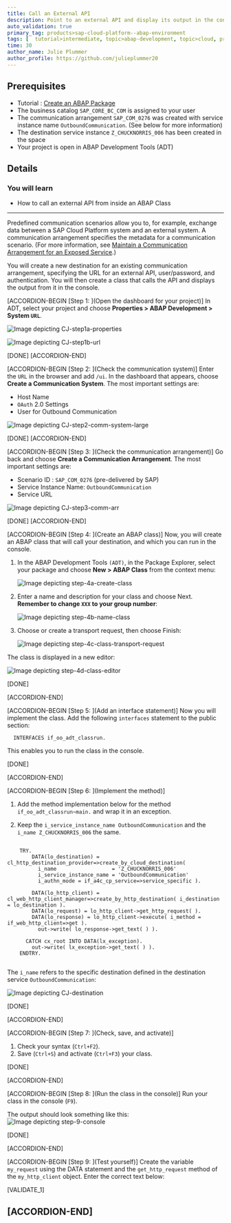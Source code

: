 ```yaml
---
title: Call an External API
description: Point to an external API and display its output in the console.
auto_validation: true
primary_tag: products>sap-cloud-platform--abap-environment
tags: [  tutorial>intermediate, topic>abap-development, topic>cloud, products>sap-cloud-platform ]
time: 30
author_name: Julie Plummer
author_profile: https://github.com/julieplummer20
---
```


## Prerequisites  
- Tutorial : [Create an ABAP Package](https://developers.sap.com/tutorials/abap-dev-create-package.html)
- The business catalog `SAP_CORE_BC_COM` is assigned to your user
- The communication arrangement `SAP_COM_0276` was created with service instance name `OutboundCommunication`. (See below for more information)
- The destination service instance `Z_CHUCKNORRIS_006` has been created in the space
- Your project is open in ABAP Development Tools (ADT)

## Details
### You will learn  
  - How to call an external API from inside an ABAP Class

---

Predefined communication scenarios allow you to, for example, exchange data between a SAP Cloud Platform system and an external system.
 A communication arrangement specifies the metadata for a communication scenario. (For more information, see [Maintain a Communication Arrangement for an Exposed Service](https://developers.sap.com/tutorials/abap-environment-communication-arrangement.html).)

You will create a new destination for an existing communication arrangement, specifying the URL for an external API, user/password, and authentication.
You will then create a class that calls the API and displays the output from it in the console.

[ACCORDION-BEGIN [Step 1: ](Open the dashboard for your project)]
In ADT, select your project and choose **Properties > ABAP Development > System `URL`**.

![Image depicting CJ-step1a-properties](CJ-step1a-properties.png)  

![Image depicting CJ-step1b-url](CJ-step1b-url.png)  

[DONE]
[ACCORDION-END]

[ACCORDION-BEGIN [Step 2: ](Check the communication system)]
Enter the `URL` in the browser and add `/ui`.
In the dashboard that appears, choose **Create a Communication System**.
The most important settings are:

- Host Name
- `OAuth` 2.0 Settings
- User for Outbound Communication

![Image depicting CJ-step2-comm-system-large](CJ-step2-comm-system-large.png)  

[DONE]
[ACCORDION-END]

[ACCORDION-BEGIN [Step 3: ](Check the communication arrangement)]
Go back and choose **Create a Communication Arrangement**.
The most important settings are:

- Scenario ID : `SAP_COM_0276` (pre-delivered by SAP)
- Service Instance Name: `OutboundCommunication`
- Service URL

![Image depicting CJ-step3-comm-arr](CJ-step3-comm-arr.png)  


[DONE]
[ACCORDION-END]

[ACCORDION-BEGIN [Step 4: ](Create an ABAP class)]
Now, you will create an ABAP class that will call your destination, and which you can run in the console.

1. In the ABAP Development Tools `(ADT)`, in the Package Explorer, select your package and choose **New > ABAP Class** from the context menu:

    ![Image depicting step-4a-create-class](step-4a-create-class.png)

2. Enter a name and description for your class and choose Next. **Remember to change `XXX` to your group number**:

    ![Image depicting step-4b-name-class](step-4b-name-class.png)

3. Choose or create a transport request, then choose Finish:

    ![Image depicting step-4c-class-transport-request](step-4c-class-transport-request.png)

The class is displayed in a new editor:

![Image depicting step-4d-class-editor](step-4d-class-editor.png)

[DONE]

[ACCORDION-END]

[ACCORDION-BEGIN [Step 5: ](Add an interface statement)]
Now you will implement the class.
Add the following `interfaces` statement to the public section:

```ABAP
  INTERFACES if_oo_adt_classrun.
```
This enables you to run the class in the console.

[DONE]

[ACCORDION-END]

[ACCORDION-BEGIN [Step 6: ](Implement the method)]
  1. Add the method implementation below for the method `if_oo_adt_classrun~main.` and wrap it in an exception.

  2. Keep the `i_service_instance_name OutboundCommunication` and the `i_name Z_CHUCKNORRIS_006` the same.


```ABAP

    TRY.
        DATA(lo_destination) = cl_http_destination_provider=>create_by_cloud_destination(
          i_name                  = 'Z_CHUCKNORRIS_006'
          i_service_instance_name = 'OutboundCommunication'
          i_authn_mode = if_a4c_cp_service=>service_specific ).

        DATA(lo_http_client) = cl_web_http_client_manager=>create_by_http_destination( i_destination = lo_destination ).
        DATA(lo_request) = lo_http_client->get_http_request( ).
        DATA(lo_response) = lo_http_client->execute( i_method = if_web_http_client=>get ).
          out->write( lo_response->get_text( ) ).

      CATCH cx_root INTO DATA(lx_exception).
        out->write( lx_exception->get_text( ) ).
    ENDTRY.
    
```
The `i_name` refers to the specific destination defined in the destination service `OutboundCommunication`:

![Image depicting CJ-destination](CJ-destination.png)


[DONE]

[ACCORDION-END]

[ACCORDION-BEGIN [Step 7: ](Check, save, and activate)]
1. Check your syntax (`Ctrl+F2`).
2. Save (`Ctrl+S`) and activate (`Ctrl+F3`) your class.

[DONE]

[ACCORDION-END]

[ACCORDION-BEGIN [Step 8: ](Run the class in the console)]
Run your class in the console (`F9`).

The output should look something like this:
![Image depicting step-9-console](step-9-console.png)

[DONE]

[ACCORDION-END]

[ACCORDION-BEGIN [Step 9: ](Test yourself)]
Create the variable `my_request` using the DATA statement and the `get_http_request` method of the `my_http_client` object. Enter the correct text below:

[VALIDATE_1]

[ACCORDION-END]
---

